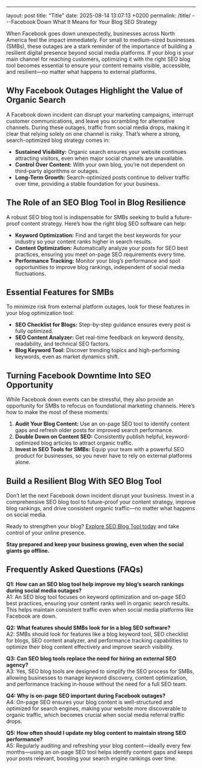 ---
layout: post
title: "Title"
date: 2025-08-14 13:07:13 +0200
permalink: /title/
---Facebook Down What It Means for Your Blog SEO Strategy

When Facebook goes down unexpectedly, businesses across North America feel the impact immediately. For small to medium-sized businesses (SMBs), these outages are a stark reminder of the importance of building a resilient digital presence beyond social media platforms. If your blog is your main channel for reaching customers, optimizing it with the right SEO blog tool becomes essential to ensure your content remains visible, accessible, and resilient—no matter what happens to external platforms.

## Why Facebook Outages Highlight the Value of Organic Search

A Facebook down incident can disrupt your marketing campaigns, interrupt customer communications, and leave you scrambling for alternative channels. During these outages, traffic from social media drops, making it clear that relying solely on one channel is risky. That’s where a strong, search-optimized blog strategy comes in:

- **Sustained Visibility:** Organic search ensures your website continues attracting visitors, even when major social channels are unavailable.
- **Control Over Content:** With your own blog, you’re not dependent on third-party algorithms or outages.
- **Long-Term Growth:** Search-optimized posts continue to deliver traffic over time, providing a stable foundation for your business.

## The Role of an SEO Blog Tool in Blog Resilience

A robust SEO blog tool is indispensable for SMBs seeking to build a future-proof content strategy. Here’s how the right blog SEO software can help:

- **Keyword Optimization:** Find and target the best keywords for your industry so your content ranks higher in search results.
- **Content Optimization:** Automatically analyze your posts for SEO best practices, ensuring you meet on-page SEO requirements every time.
- **Performance Tracking:** Monitor your blog’s performance and spot opportunities to improve blog rankings, independent of social media fluctuations.

## Essential Features for SMBs

To minimize risk from external platform outages, look for these features in your blog optimization tool:

- **SEO Checklist for Blogs:** Step-by-step guidance ensures every post is fully optimized.
- **SEO Content Analyzer:** Get real-time feedback on keyword density, readability, and technical SEO factors.
- **Blog Keyword Tool:** Discover trending topics and high-performing keywords, even as market dynamics shift.

## Turning Facebook Downtime Into SEO Opportunity

While Facebook down events can be stressful, they also provide an opportunity for SMBs to refocus on foundational marketing channels. Here’s how to make the most of these moments:

1. **Audit Your Blog Content:** Use an on-page SEO tool to identify content gaps and refresh older posts for improved search performance.
2. **Double Down on Content SEO:** Consistently publish helpful, keyword-optimized blog articles to attract organic traffic.
3. **Invest in SEO Tools for SMBs:** Equip your team with a powerful SEO product for businesses, so you never have to rely on external platforms alone.

## Build a Resilient Blog With SEO Blog Tool

Don’t let the next Facebook down incident disrupt your business. Invest in a comprehensive SEO blog tool to future-proof your content strategy, improve blog rankings, and drive consistent organic traffic—no matter what happens on social media.

Ready to strengthen your blog? [Explore SEO Blog Tool today](https://seoblogtool.com/) and take control of your online presence.

**Stay prepared and keep your business growing, even when the social giants go offline.**

## Frequently Asked Questions (FAQs)

**Q1: How can an SEO blog tool help improve my blog’s search rankings during social media outages?**  
A1: An SEO blog tool focuses on keyword optimization and on-page SEO best practices, ensuring your content ranks well in organic search results. This helps maintain consistent traffic even when social media platforms like Facebook are down.

**Q2: What features should SMBs look for in a blog SEO software?**  
A2: SMBs should look for features like a blog keyword tool, SEO checklist for blogs, SEO content analyzer, and performance tracking capabilities to optimize their blog content effectively and improve search visibility.

**Q3: Can SEO blog tools replace the need for hiring an external SEO agency?**  
A3: Yes, SEO blog tools are designed to simplify the SEO process for SMBs, allowing businesses to manage keyword discovery, content optimization, and performance tracking in-house without the need for a full SEO team.

**Q4: Why is on-page SEO important during Facebook outages?**  
A4: On-page SEO ensures your blog content is well-structured and optimized for search engines, making your website more discoverable to organic traffic, which becomes crucial when social media referral traffic drops.

**Q5: How often should I update my blog content to maintain strong SEO performance?**  
A5: Regularly auditing and refreshing your blog content—ideally every few months—using an on-page SEO tool helps identify content gaps and keeps your posts relevant, boosting your search engine rankings over time.

<script type="application/ld+json">
{
  "@context": "https://schema.org",
  "@type": "BlogPosting",
  "headline": "Facebook Down What It Means for Your Blog SEO Strategy",
  "description": "Learn why Facebook outages highlight the importance of using an SEO blog tool to maintain search visibility and how SMBs can future-proof their blog strategy.",
  "author": {
    "@type": "Person",
    "name": "SEO Blog Tool"
  },
  "datePublished": "2024-06-01",
  "mainEntityOfPage": {
    "@type": "WebPage",
    "@id": "https://seoblogtool.com/facebook-down-blog-seo-strategy"
  },
  "publisher": {
    "@type": "Person",
    "name": "SEO Blog Tool"
  },
  "keywords": "SEO blog tool, blog SEO software, keyword optimization, content SEO, on-page SEO tool, blog writing SEO, blog keyword tool, SEO tools for SMBs, SEO checklist for blogs, SEO content analyzer, blog optimization tool, SEO product for businesses, improve blog rankings",
  "inLanguage": "en-US",
  "url": "https://seoblogtool.com/facebook-down-blog-seo-strategy"
}
</script>

<script type="application/ld+json">
{
  "@context": "https://schema.org",
  "@type": "FAQPage",
  "mainEntity": [
    {
      "@type": "Question",
      "name": "How can an SEO blog tool help improve my blog’s search rankings during social media outages?",
      "acceptedAnswer": {
        "@type": "Answer",
        "text": "An SEO blog tool focuses on keyword optimization and on-page SEO best practices, ensuring your content ranks well in organic search results. This helps maintain consistent traffic even when social media platforms like Facebook are down."
      }
    },
    {
      "@type": "Question",
      "name": "What features should SMBs look for in a blog SEO software?",
      "acceptedAnswer": {
        "@type": "Answer",
        "text": "SMBs should look for features like a blog keyword tool, SEO checklist for blogs, SEO content analyzer, and performance tracking capabilities to optimize their blog content effectively and improve search visibility."
      }
    },
    {
      "@type": "Question",
      "name": "Can SEO blog tools replace the need for hiring an external SEO agency?",
      "acceptedAnswer": {
        "@type": "Answer",
        "text": "Yes, SEO blog tools are designed to simplify the SEO process for SMBs, allowing businesses to manage keyword discovery, content optimization, and performance tracking in-house without the need for a full SEO team."
      }
    },
    {
      "@type": "Question",
      "name": "Why is on-page SEO important during Facebook outages?",
      "acceptedAnswer": {
        "@type": "Answer",
        "text": "On-page SEO ensures your blog content is well-structured and optimized for search engines, making your website more discoverable to organic traffic, which becomes crucial when social media referral traffic drops."
      }
    },
    {
      "@type": "Question",
      "name": "How often should I update my blog content to maintain strong SEO performance?",
      "acceptedAnswer": {
        "@type": "Answer",
        "text": "Regularly auditing and refreshing your blog content—ideally every few months—using an on-page SEO tool helps identify content gaps and keeps your posts relevant, boosting your search engine rankings over time."
      }
    }
  ]
}
</script>